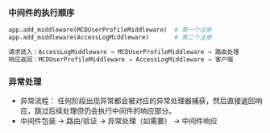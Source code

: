 ### 中间件的执行顺序
```py
app.add_middleware(MCDUserProfileMiddleware)  # 第一个注册
app.add_middleware(AccessLogMiddleware)       # 第二个注册

请求进入：AccessLogMiddleware → MCDUserProfileMiddleware → 路由处理
响应返回：MCDUserProfileMiddleware → AccessLogMiddleware → 客户端
```
### 异常处理
- 异常流程：
任何阶段出现异常都会被对应的异常处理器捕获，然后直接返回响应，跳过后续处理但仍会执行中间件的响应部分。
- 中间件包装 → 路由/验证 → 异常处理（如需要） → 中间件响应
